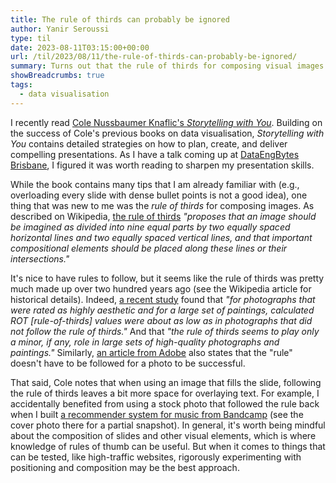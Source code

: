 ```yaml
---
title: The rule of thirds can probably be ignored
author: Yanir Seroussi
type: til
date: 2023-08-11T03:15:00+00:00
url: /til/2023/08/11/the-rule-of-thirds-can-probably-be-ignored/
summary: Turns out that the rule of thirds for composing visual images may not be that important.
showBreadcrumbs: true
tags:
  - data visualisation
---
```


I recently read [Cole Nussbaumer Knaflic's _Storytelling with You_](https://www.storytellingwithyou.com/). Building on the success of Cole's previous books on data visualisation, _Storytelling with You_ contains detailed strategies on how to plan, create, and deliver compelling presentations. As I have a talk coming up at [DataEngBytes Brisbane](https://dataengconf.com.au/), I figured it was worth reading to sharpen my presentation skills.

While the book contains many tips that I am already familiar with (e.g., overloading every slide with dense bullet points is not a good idea), one thing that was new to me was the _rule of thirds_ for composing images. As described on Wikipedia, [the rule of thirds](https://en.wikipedia.org/wiki/Rule_of_thirds) _"proposes that an image should be imagined as divided into nine equal parts by two equally spaced horizontal lines and two equally spaced vertical lines, and that important compositional elements should be placed along these lines or their intersections."_

It's nice to have rules to follow, but it seems like the rule of thirds was pretty much made up over two hundred years ago (see the Wikipedia article for historical details). Indeed, [a recent study](https://brill.com/view/journals/artp/2/1-2/article-p163_11.xml?language=en&ebody=full%20html-copy1) found that _"for photographs that were rated as highly aesthetic and for a large set of paintings, calculated ROT [rule-of-thirds] values were about as low as in photographs that did not follow the rule of thirds."_ And that _"the rule of thirds seems to play only a minor, if any, role in large sets of high-quality photographs and paintings."_ Similarly, [an article from Adobe](https://www.adobe.com/au/creativecloud/photography/discover/rule-of-thirds.html) also states that the "rule" doesn't have to be followed for a photo to be successful.

That said, Cole notes that when using an image that fills the slide, following the rule of thirds leaves a bit more space for overlaying text. For example, I accidentally benefited from using a stock photo that followed the rule back when I built [a recommender system for music from Bandcamp](https://yanirseroussi.com/2017/09/02/state-of-bandcamp-recommender/) (see the cover photo there for a partial snapshot). In general, it's worth being mindful about the composition of slides and other visual elements, which is where knowledge of rules of thumb can be useful. But when it comes to things that can be tested, like high-traffic websites, rigorously experimenting with positioning and composition may be the best approach.
